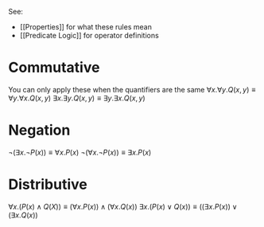 See:
- [[Properties]] for what these rules mean
- [[Predicate Logic]] for operator definitions

# Commutative
You can only apply these when the quantifiers are the same
$\forall x. \forall y. Q(x, y) \equiv \forall y. \forall x. Q(x, y)$
$\exists x. \exists y. Q(x, y) \equiv \exists y. \exists x. Q(x, y)$

# Negation
$\lnot (\exists x. \lnot P(x)) \equiv \forall x. P(x)$
$\lnot(\forall x. \lnot P(x)) \equiv \exists x. P(x)$

# Distributive
$\forall x. (P(x) \land Q(X)) \equiv (\forall x. P(x)) \land (\forall x. Q(x))$
$\exists x. (P(x) \lor Q(x)) \equiv ((\exists x. P(x)) \lor (\exists x. Q(x))$